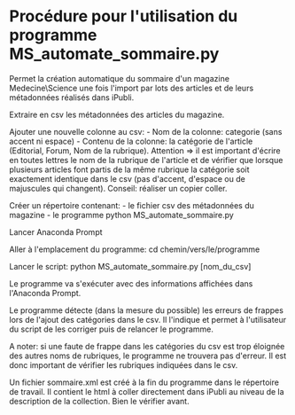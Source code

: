 # Procédure pour l'utilisation du programme MS_automate_sommaire.py

Permet la création automatique du sommaire d'un magazine Medecine\Science une fois l'import par lots des articles et de leurs métadonnées réalisés dans iPubli.

Extraire en csv les métadonnées des articles du magazine.

Ajouter une nouvelle colonne au csv:
	- Nom de la colonne: categorie (sans accent ni espace)
	- Contenu de la colonne: la catégorie de l'article (Editorial, Forum, Nom de la rubrique). 
Attention => il est important d'écrire en toutes lettres le nom de la rubrique de l'article et de vérifier que lorsque plusieurs articles font partis de la même rubrique la catégorie soit exactement identique dans le csv (pas d'accent,
d'espace ou de majuscules qui changent). Conseil: réaliser un copier coller.

Créer un répertoire contenant:
	- le fichier csv des métadonnées du magazine
	- le programme python MS_automate_sommaire.py

Lancer Anaconda Prompt

Aller à l'emplacement du programme: cd chemin/vers/le/programme

Lancer le script: python MS_automate_sommaire.py [nom_du_csv]

Le programme va s'exécuter avec des informations affichées dans l'Anaconda Prompt. 

Le programme détecte (dans la mesure du possible) les erreurs de frappes lors de l'ajout des catégories dans le csv. Il l'indique et permet à l'utilisateur du script de les corriger puis de relancer le programme. 

A noter: si une faute de frappe dans les catégories du csv est trop éloignée des autres noms de rubriques, le programme ne trouvera pas d'erreur. Il est donc important de vérifier les rubriques indiquées dans le csv.

Un fichier sommaire.xml est créé à la fin du programme dans le répertoire de travail. Il contient le html à coller directement dans iPubli au niveau de la description de la collection. Bien le vérifier avant.
